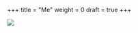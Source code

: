 +++
title = "Me"
weight = 0
draft = true
+++

<span class="profile-picture">![](https://avatars2.githubusercontent.com/u/423234?v=4&s=460)</span>


